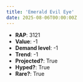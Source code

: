 ```yaml
---
title: 'Emerald Evil Eye'
date: 2025-08-06T00:00:00Z
---
```

- **RAP**: 3121
- **Value**: -1
- **Demand level**: -1
- **Trend**: -1
- **Projected?**: True
- **Hyped?**: True
- **Rare?**: True
